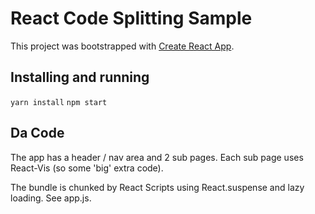 # React Code Splitting Sample
This project was bootstrapped with [Create React App](https://github.com/facebook/create-react-app).

## Installing and running

`yarn install`
`npm start`

## Da Code

The app has a header / nav area and 2 sub pages.  Each sub page uses React-Vis (so some 'big' extra code).

The bundle is chunked by React Scripts using React.suspense and lazy loading.  See app.js.

